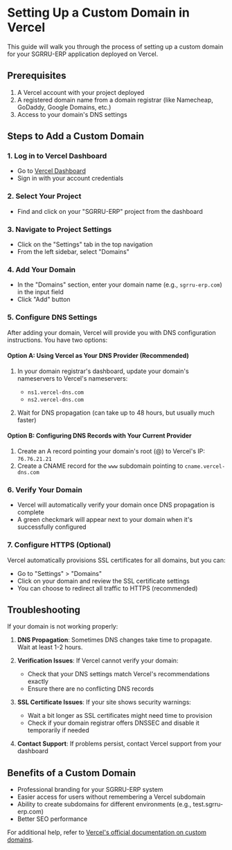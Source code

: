 # Setting Up a Custom Domain in Vercel

This guide will walk you through the process of setting up a custom domain for your SGRRU-ERP application deployed on Vercel.

## Prerequisites

1. A Vercel account with your project deployed
2. A registered domain name from a domain registrar (like Namecheap, GoDaddy, Google Domains, etc.)
3. Access to your domain's DNS settings

## Steps to Add a Custom Domain

### 1. Log in to Vercel Dashboard

- Go to [Vercel Dashboard](https://vercel.com/dashboard)
- Sign in with your account credentials

### 2. Select Your Project

- Find and click on your "SGRRU-ERP" project from the dashboard

### 3. Navigate to Project Settings

- Click on the "Settings" tab in the top navigation
- From the left sidebar, select "Domains"

### 4. Add Your Domain

- In the "Domains" section, enter your domain name (e.g., `sgrru-erp.com`) in the input field
- Click "Add" button

### 5. Configure DNS Settings

After adding your domain, Vercel will provide you with DNS configuration instructions. You have two options:

#### Option A: Using Vercel as Your DNS Provider (Recommended)

1. In your domain registrar's dashboard, update your domain's nameservers to Vercel's nameservers:
   - `ns1.vercel-dns.com`
   - `ns2.vercel-dns.com`

2. Wait for DNS propagation (can take up to 48 hours, but usually much faster)

#### Option B: Configuring DNS Records with Your Current Provider

1. Create an A record pointing your domain's root (@) to Vercel's IP: `76.76.21.21`
2. Create a CNAME record for the `www` subdomain pointing to `cname.vercel-dns.com`

### 6. Verify Your Domain

- Vercel will automatically verify your domain once DNS propagation is complete
- A green checkmark will appear next to your domain when it's successfully configured

### 7. Configure HTTPS (Optional)

Vercel automatically provisions SSL certificates for all domains, but you can:

- Go to "Settings" > "Domains"
- Click on your domain and review the SSL certificate settings
- You can choose to redirect all traffic to HTTPS (recommended)

## Troubleshooting

If your domain is not working properly:

1. **DNS Propagation**: Sometimes DNS changes take time to propagate. Wait at least 1-2 hours.

2. **Verification Issues**: If Vercel cannot verify your domain:
   - Check that your DNS settings match Vercel's recommendations exactly
   - Ensure there are no conflicting DNS records

3. **SSL Certificate Issues**: If your site shows security warnings:
   - Wait a bit longer as SSL certificates might need time to provision
   - Check if your domain registrar offers DNSSEC and disable it temporarily if needed

4. **Contact Support**: If problems persist, contact Vercel support from your dashboard

## Benefits of a Custom Domain

- Professional branding for your SGRRU-ERP system
- Easier access for users without remembering a Vercel subdomain
- Ability to create subdomains for different environments (e.g., test.sgrru-erp.com)
- Better SEO performance

For additional help, refer to [Vercel's official documentation on custom domains](https://vercel.com/docs/concepts/projects/domains).